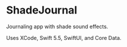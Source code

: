 # ShadeJournal
Journaling app with shade sound effects.

Uses XCode, Swift 5.5, SwiftUI, and Core Data. 
